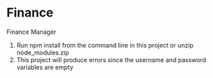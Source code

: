 # Finance
 Finance Manager

1. Run npm install from the command line in this project or unzip node_modules.zip
2. This project will produce errors since the username and password variables are empty
